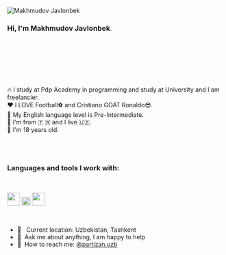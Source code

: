 <p align="left"> <img src="https://komarev.com/ghpvc/?username=casanovapartizan07&label=Profile%20views&color=0e75b6&style=flat" alt="Makhmudov Javlonbek" /> </p>

### Hi, I'm Makhmudov  Javlonbek<img src="https://media.giphy.com/media/hvRJCLFzcasrR4ia7z/giphy.gif" width="3%">

🔥 I study at Pdp Academy in programming and study at University and I am freelancier. <br />
❤️ I LOVE Football⚽ and Cristiano GOAT Ronaldo😎. <br/>
📕 My English language level is Pre-Intermediate. <br/>
📍 I'm from &#x1f1f9; &#x1f1f7; and I live 	&#x1f1fa;&#x1f1ff;. <br/>
👶 I'm 18 years old.

<br />

<a href="https://www.telegram.com/c/xxxmakhmudovv07" target="_blank">
</a>
<br />

### Languages and tools I work with:

<br />

<code><img src="https://www.freepnglogos.com/uploads/html5-logo-png/html5-logo-html-logo-10.png" width="30px"></code>
<code><img src="https://batflat.org/themes/default/img/css-logo.png" width="20px"></code>
<code><img src="https://www.nicepng.com/png/full/377-3771906_sass-sass-sass-sass-logo-white-png.png" width="30px"></code>

<br />

- 📍 &nbsp; Current location: Uzbekistan, Tashkent <br />
- 📝&nbsp; Ask me about anything, I am happy to help <br />
- 📨&nbsp; How to reach me: [@partizan.uzb](https://instagram.com/partizan.uzb/)
